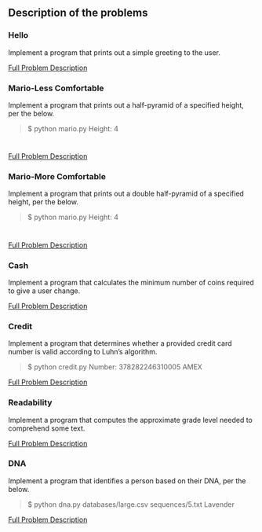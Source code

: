 ## Description of the problems

### Hello
Implement a program that prints out a simple greeting to the user.

[Full Problem Description](https://cs50.harvard.edu/x/2021/psets/6/hello/)

### Mario-Less Comfortable
Implement a program that prints out a half-pyramid of a specified height, per the below.

>$ python mario.py
>Height: 4
>   #
>  ##
> ###
>####

[Full Problem Description](https://cs50.harvard.edu/x/2021/psets/6/mario/less/)

### Mario-More Comfortable
Implement a program that prints out a double half-pyramid of a specified height, per the below.

>$ python mario.py
>Height: 4
>   #  #
>  ##  ##
> ###  ###
>####  ####

[Full Problem Description](https://cs50.harvard.edu/x/2021/psets/6/mario/more/)

### Cash
Implement a program that calculates the minimum number of coins required to give a user change.

[Full Problem Description](https://cs50.harvard.edu/x/2021/psets/6/cash/)

### Credit
Implement a program that determines whether a provided credit card number is valid according to Luhn’s algorithm.

>$ python credit.py
>Number: 378282246310005
>AMEX

[Full Problem Description](https://cs50.harvard.edu/x/2021/psets/6/credit/)

### Readability
Implement a program that computes the approximate grade level needed to comprehend some text.

[Full Problem Description](https://cs50.harvard.edu/x/2021/psets/6/readability/)

### DNA
Implement a program that identifies a person based on their DNA, per the below.

>$ python dna.py databases/large.csv sequences/5.txt
>Lavender

[Full Problem Description](https://cs50.harvard.edu/x/2021/psets/6/dna/)